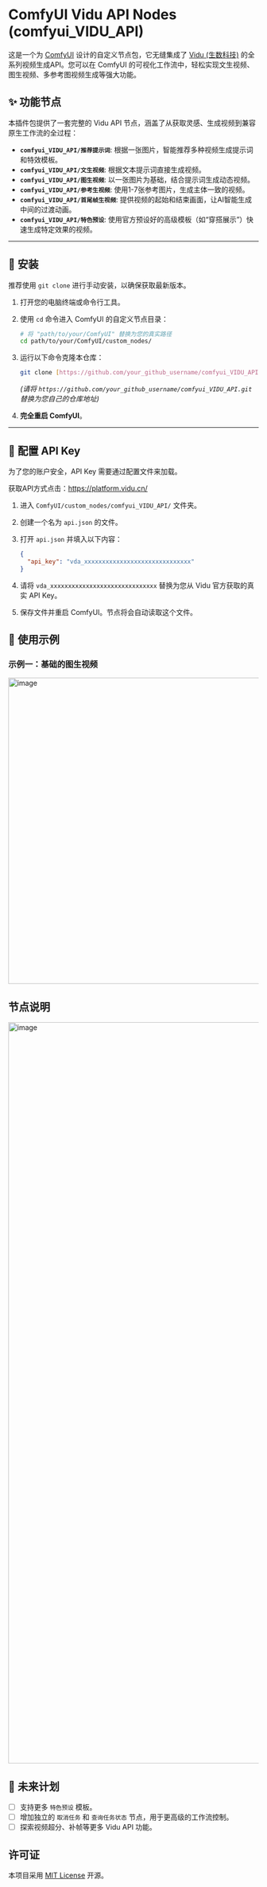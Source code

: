 # ComfyUI Vidu API Nodes (comfyui_VIDU_API)

这是一个为 [ComfyUI](https://github.com/comfyanonymous/ComfyUI) 设计的自定义节点包，它无缝集成了 [Vidu (生数科技)](https://www.vidu.cn/) 的全系列视频生成API。您可以在 ComfyUI 的可视化工作流中，轻松实现文生视频、图生视频、多参考图视频生成等强大功能。

## ✨ 功能节点

本插件包提供了一套完整的 Vidu API 节点，涵盖了从获取灵感、生成视频到兼容原生工作流的全过程：

* **`comfyui_VIDU_API/推荐提示词`**: 根据一张图片，智能推荐多种视频生成提示词和特效模板。
* **`comfyui_VIDU_API/文生视频`**: 根据文本提示词直接生成视频。
* **`comfyui_VIDU_API/图生视频`**: 以一张图片为基础，结合提示词生成动态视频。
* **`comfyui_VIDU_API/参考生视频`**: 使用1-7张参考图片，生成主体一致的视频。
* **`comfyui_VIDU_API/首尾帧生视频`**: 提供视频的起始和结束画面，让AI智能生成中间的过渡动画。
* **`comfyui_VIDU_API/特色预设`**: 使用官方预设好的高级模板（如“穿搭展示”）快速生成特定效果的视频。

---

## 🚀 安装

推荐使用 `git clone` 进行手动安装，以确保获取最新版本。

1.  打开您的电脑终端或命令行工具。
2.  使用 `cd` 命令进入 ComfyUI 的自定义节点目录：
    ```bash
    # 将 "path/to/your/ComfyUI" 替换为您的真实路径
    cd path/to/your/ComfyUI/custom_nodes/
    ```
3.  运行以下命令克隆本仓库：
    ```bash
    git clone [https://github.com/your_github_username/comfyui_VIDU_API.git](https://github.com/your_github_username/comfyui_VIDU_API.git)
    ```
    *(请将 `https://github.com/your_github_username/comfyui_VIDU_API.git` 替换为您自己的仓库地址)*

  
4.  **完全重启 ComfyUI**。

---

## 🔑 配置 API Key

为了您的账户安全，API Key 需要通过配置文件来加载。

获取API方式点击：https://platform.vidu.cn/

1.  进入 `ComfyUI/custom_nodes/comfyui_VIDU_API/` 文件夹。
2.  创建一个名为 `api.json` 的文件。
3.  打开 `api.json` 并填入以下内容：

    ```json
    {
      "api_key": "vda_xxxxxxxxxxxxxxxxxxxxxxxxxxxxxx"
    }
    ```
4.  请将 `vda_xxxxxxxxxxxxxxxxxxxxxxxxxxxxxx` 替换为您从 Vidu 官方获取的真实 API Key。
5.  保存文件并重启 ComfyUI。节点将会自动读取这个文件。


## 📖 使用示例
### 示例一：基础的图生视频
<img width="1665" height="615" alt="image" src="https://github.com/user-attachments/assets/f21270bf-07e8-42f3-9e37-801ecac4a8ff" />


##  节点说明
<img width="1275" height="1489" alt="image" src="https://github.com/user-attachments/assets/8e6d466e-a509-41f5-b7c4-af7305f3e943" />


## 📝 未来计划

* [ ] 支持更多 `特色预设` 模板。
* [ ] 增加独立的 `取消任务` 和 `查询任务状态` 节点，用于更高级的工作流控制。
* [ ] 探索视频超分、补帧等更多 Vidu API 功能。
## 许可证

本项目采用 [MIT License](LICENSE) 开源。
